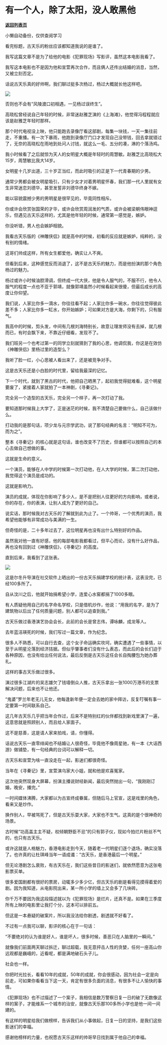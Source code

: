 # 有一个人，除了太阳，没人敢黑他

[**返回列表页**](/gzh/记忆承载3)

小懒自动备份，仅供查阅学习

看完标题，古天乐的粉丝应该都知道我说的是谁了。  

  

我写这篇文章不是为了给他的电影《犯罪现场》写影评，虽然这本电影我看了。  

  

我写这本电影也不是因为他和宣萱再次合作，而且俩人还传出结婚的消息，当然，又被立刻否定。

  

话说古天乐真的好帅啊，我们聊过挺多次杨过，杨过大概就长他这样吧。  

![](https://mmbiz.qpic.cn/mmbiz_gif/aYCQDPqZ8kxvTQnZQoQ7lt0tylhbqWrg3n0GJHgOUn9cfBtAcHrWL78OB5m5cwbcs4FktFS6SBDL1msxEbc6lg/640?wx_fmt=gif)

否则也不会有“风陵渡口初相遇，一见杨过误终生”。

  

高晓松曾经说自己年轻的时候，非常迷赵雅芝演的《上海滩》，他觉得冯程程就应该是赵雅芝年轻时那样。  

  

那个时代电视没上映，他只能跑去录像厅看这部剧，每集一块钱，一天一集往前走，不重播。有一次下暴雨，他跑到录像厅门口才发现自己没带钱，回去拿就错过了，无奈的高晓松在雨地到处问人讨钱，就这么一毛、五分的凑，淋的个落汤鸡。

  

我小时候看了之后就惊为天人的女明星大概是年轻时的周慧敏。赵雅芝比高晓松大15岁，周慧敏比我大14岁。  

  

女明星十几岁出道，三十岁正当红，而此时吸引的正是下一代青春期的少男。

  

通常少男都会被女明星吸引，只有少女才对着男明星怀春，我们那一代人里就有女生非常迷恋刘德华，甚至发誓非刘德华终身不嫁。  

  

能以容貌震撼少男的男明星是很罕见的，毕竟同性相斥。  

  

你或许会欣赏张国荣的才华，或许会欣赏周润发的气质，或许会被梁朝伟眼神逗乐，但遇见古天乐这样的，尤其是他年轻的时候，通常第一感觉是，嫉妒。

  

你没听错，男人也会嫉妒相貌。

  

我看古天乐版的《神雕侠侣》就是高中的时候，初看的反应就是嫉妒，纯粹的，没有别的情绪。  

  

这哥们帅成这样，所有女生都爱他，确实让人不爽。  

  

但看到后来，这种感觉反而消退了，这不是古天乐的魅力，而是他扮演的那个角色杨过的魅力。  

  

杨过或许小时候油腔滑调，但终成一代大侠，他是令人服气的，不服不行，他令人服气的程度一点也不亚于郭靖，就像郭靖虽然小时候看起来很傻，但最后成长的高度让你仰望。

  

我们说，人家比你多一滴水，你往往看不起；人家比你多一碗水，你往往觉得彼此差不多；人家比你多一缸水，你开始嫉妒；可如果对方是大海，你剩下的，只有服气。  

  

我高中的时候，剪头发，中间有几根刘海特别长，故意让理发师没有去掉，就几根而已，有时会飘下来，不靠近仔细看，发现不了。

  

我们班另一个也考过第一的同学立刻就猜到了我的心思，他调侃我，你这是在效仿《神雕侠侣》里杨过里的造型么？  

  

我听了脸一红，小心思被人看出来了，还是被竞争对手。  

  

这是古天乐还是小白脸的时代里，留给我最深的记忆。  

  

下一个时代，就到了黑古的时代，他把自己晒黑了，起初我觉得挺难看，这个明星要废了，紧接着人家就拍了一本神剧，《寻秦记》。

  

完全另一个造型的古天乐，完全另一个样子，再一次打动了我。  

  

要知道那时候我上大学了，正是迷茫的时候，我不清楚自己要做什么，自己该做什么。

  

打动我的是那句话，项少龙与元宗学武功，说了那句经典的名言：“明知不可为，而为之”。

  

整本《寻秦记》的核心就是这句话，谁也改变不了历史，但谁都可以按照自己的本心去做自己想做的事。  

  

这就是生命的意义。  

  

一个演员，能够在人中学的时候第一次打动他，在人大学的时候，第二次打动他，我觉得这个演员是成功的。  

  

这就是影响力。

  

演员的成就，体现在你影响了多少人，是不是把别人往更好的方向影响，或者说，你的存在，你的表演，让别人成为了更好的自己。

  

说实话，那时候我对古天乐的了解就到此为止了。一个帅哥，一个优秀的演员，我希望他能够有非常成功与美满的一生。  

  

但奇怪的是，二十多年过去了，这位明星再也没有出什么特别好的作品。  

  

虽然我对他一直有好感，他的每部电影我都看过，但平心而论，没有什么好作品，再也没有回到过《神雕侠侣》，《寻秦记》的高度。

  

直到后来，我看到了这张表。  

![](https://mmbiz.qpic.cn/mmbiz_jpg/aYCQDPqZ8kxvTQnZQoQ7lt0tylhbqWrgoLOYkTbNp4oRhice3ZIutLbsvWVruHibQxaYOnW5icEnb3rDyolcnR4Vg/640?wx_fmt=jpeg)

这是尔冬升导演在社交软件上晒出的一份古天乐捐建学校的统计表，这表没完，已经100多所了。

  

自从汶川之后，他就开始捐希望小学，连爱心水窖都捐了1000多眼。

  

有人质疑他用自己的名字命名学校，只是借机炒作，他说：“用我的名字，是为了建筑物以后出了任何质量问题，别人都可以追查到我。”

  

古天乐做过香港演艺协会会长，此前的会长是曾志伟，谭咏麟，成龙等人。

  

去年蓝洁瑛死的时候，我们写过一篇文章，作为纪念。

  

很多人不熟悉，可以自行去查，这个女子命运确实坎坷，确实遭遇了一些事情，以至于从明星沦落到经济拮据。但似乎肇事者们没有什么表态，而此后的会长们迫于各种原因，也没有给出任何说法，最后反倒是古天乐这任会长自掏腰包为她办葬礼。

  

这样的事古天乐做过很多。  

  

演过很多江湖片的吴志雄欠了钱墙倒众人推，古天乐拿出一张1000万港币的支票解决问题，后来也不让他还。

  

“鬼婆”罗兰年老无儿无女，他每逢新年便一定会去她的家中拜访，反复叮嘱有事一定要第一时间联系自己。

  

这几年古天乐几乎把当年合作过，后来不是特别红的伙伴都找到新戏里演了一遍，这意思就是照顾别人，而且给人家面子。

  

这不是慈善，这是请人家来拍戏，请，你懂得。

  

话说古天乐一直零绯闻也不结婚让人很奇怪，毕竟他不像周星驰，有一本《大话西游》做铺垫，有一句经典的台词可以解释一切。

  

古天乐和宣萱为啥一直没走在一起，影迷们都很奇怪。

  

当年在《寻秦记》里，宣萱演乌家大小姐，就和他是欢喜冤家。

  

这次他突然现身大屏幕，扮演主播说财经新闻，最后突然抛出一句，“我刚刚订婚，晚安，播完。”

  

一时间媒体沸腾，大家都以为古宣终成眷属，但随后马上官宣，这是戏里的角色，看来又是炒作。

  

换作别人，早被骂死了，但是古天乐耍大家，大家也不生气。这真的是个很神奇的场景。  

  

古时候“功高盖主主不疑，权倾朝野臣不忌”的只有郭子仪，现如今拍烂片粉丝不气的，也只有古天乐。

  

或许这就是人格魅力，香港电影走到今天，随着老一代明星们逐个退场，确实没落了。也许真的让杜琪峰当年一语成谶：“古天乐，是香港最后一个明星。”

  

但无论港剧怎么衰败，有古天乐在，我们这些昔日的影迷们，就依然愿意为这张电影票买单。

  

很多爱国剧都有很好的票房，动辄多少多少亿，但古天乐的剧是看得见摸得着爱的剧。因为我知道，从电影院出来，某一所小学的墙上又会多了几块砖。

  

你千万不要因为我这段描述就以为《犯罪现场》是烂片，还真不是。如果在三季度所有上映的电影里让我打个分，这本可以排前五。

  

但这是一本悬疑的破案片，所以我没法给你剧透，剧透就不好看了。  

  

不过有一点我可以聊，影评的核心在于一句话：

  

“不要绝对的认为谁是好人，谁是坏人，很多时候，善恶只在人脑里的一瞬间。”  

  

就像我们前面两天聊过拆迁，聊过超载，我无意抨击人性的贪婪，任何一座高山你远观都是巍峨的，近看呢，都是满地破石头子儿。  

  

社会也一样。

  

你把时光拉长，看看10年的成就，50年的成就，你会很感动，因为社会一定是向前走，可如果你看看当下这一天，肯定有很多负面的消息，有很多不让人愉快的事情。

  

《犯罪现场》也不过描述了一个案子，我相信是数万警察日复一日的破了无数像这样的案子，才能维系一个城市的治安，就像古天乐那100多所小学也是他一间一间建的。

  

有这样的明星给我们做榜样，告诉我们从小事做起，日复一日的坚持，是我们这些影迷们的幸福。  

  

感谢他榜样的力量，也祝愿古天乐这样的帅哥早日找到属于他自己的幸福。


